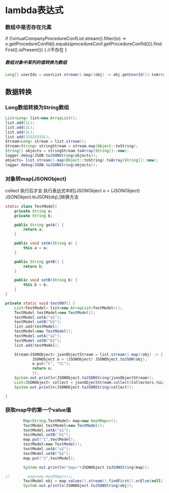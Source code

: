 # lambda表达式



### 数组中是否存在元素
if (!virtualCompanyProcedureConfList.stream().filter((o) -> o.getProcedureConfId().equals(procedureConf.getProcedureConfId())).findFirst().isPresent()) {
	//不存在
}


##### 数组对象中某列的值转换为数组

```java
Long[] userIds = userList.stream().map((obj) -> obj.getUserId()).toArray(Long[]::new);

```


## 数据转换



### Long数组转换为String数组
```java
List<Long> list=new ArrayList();
list.add(1L);
list.add(2L);
list.add(3L);
list.add(33333333L);
Stream<Long> stream = list.stream();
Stream<String> stringStream = stream.map(Object::toString);
String[] objects = stringStream.toArray(String[]::new);
logger.debug(JSON.toJSONString(objects));
objects= list.stream().map(Object::toString).toArray(String[]::new);
logger.debug(JSON.toJSONString(objects));

```

### 对象转map(JSONObject)
collect 执行后才会 执行表达式中的[JSONObject o = (JSONObject) JSONObject.toJSON(obj);]转换方法
```java
static class TestModel{
	private String a;
	private String b;

	public String getA() {
		return a;
	}

	public void setA(String a) {
		this.a = a;
	}

	public String getB() {
		return b;
	}

	public void setB(String b) {
		this.b = b;
	}
}

private static void test007() {
	List<TestModel> list=new ArrayList<TestModel>();
	TestModel testModel=new TestModel();
	testModel.setA("a1");
	testModel.setB("b1");
	list.add(testModel);
	testModel=new TestModel();
	testModel.setA("a2");
	testModel.setB("b2");
	list.add(testModel);

	Stream<JSONObject> jsonObjectStream = list.stream().map((obj) -> {
			JSONObject o = (JSONObject) JSONObject.toJSON(obj);
			o.put("C", "CC");
			return o;
			});
	System.out.println(JSONObject.toJSONString(jsonObjectStream));
	List<JSONObject> collect = jsonObjectStream.collect(Collectors.toList());
	System.out.println(JSONObject.toJSONString(collect));

}

```

### 获取map中的第一个value值

```java
        Map<String,TestModel> map=new HashMap<>();
        TestModel testModel=new TestModel();
        testModel.setA("a1");
        testModel.setB("b1");
        map.put("1",testModel);
        testModel=new TestModel();
        testModel.setA("a2");
        testModel.setB("b2");
        map.put("2",testModel);

        System.out.println("map="+JSONObject.toJSONString(map));

//        map=new HashMap<>();
        TestModel obj = map.values().stream().findFirst().orElse(null);
        System.out.println(JSONObject.toJSONString(obj));
```
